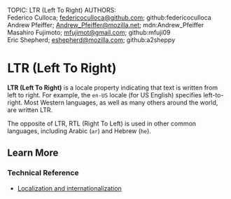 TOPIC: LTR (Left To Right)
AUTHORS: Federico Culloca; federicoculloca@github.com; github:federicoculloca
         Andrew Pfeiffer; Andrew_Pfeiffer@mozilla.net; mdn:Andrew_Pfeiffer
         Masahiro Fujimoto; mfujimot@gmail.com; github:mfuji09
         Eric Shepherd; eshepherd@mozilla.com; github:a2sheppy

# LTR (Left To Right)

**LTR (Left To Right)** is a locale property indicating that text is written from left to right.
For example, the `en-US` locale (for US English) specifies left-to-right. Most Western languages,
as well as many others around the world, are written LTR.

The opposite of LTR, RTL (Right To Left) is used in other common languages, including Arabic (`ar`)
and Hebrew (`he`).

## Learn More

### Technical Reference

- [Localization and internationalization](https://wiki.developer.mozilla.org/en-US/docs/Web/Localization)

